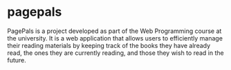 # pagepals
 PagePals is a project developed as part of the Web Programming course at the university. It is a web application that allows users to efficiently manage their reading materials by keeping track of the books they have already read, the ones they are currently reading, and those they wish to read in the future.
